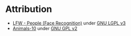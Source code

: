 # Attribution

- [LFW - People (Face Recognition)](https://www.kaggle.com/datasets/atulanandjha/lfwpeople) under [GNU LGPL v3](https://www.gnu.org/licenses/lgpl-3.0.html)
- [Animals-10](https://www.kaggle.com/datasets/alessiocorrado99/animals10) under [GNU GPL v2](https://www.gnu.org/licenses/old-licenses/gpl-2.0.en.html)
